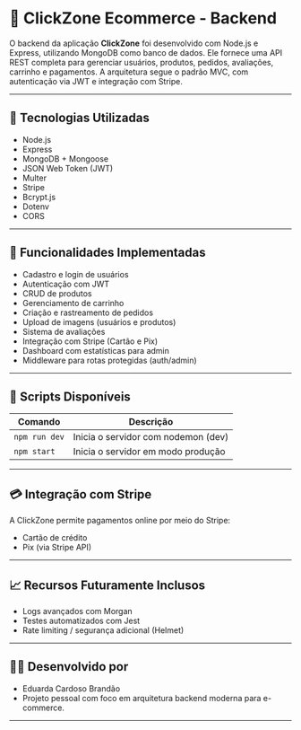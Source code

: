 # 🛒 ClickZone Ecommerce - Backend

O backend da aplicação **ClickZone** foi desenvolvido com Node.js e Express, utilizando MongoDB como banco de dados. Ele fornece uma API REST completa para gerenciar usuários, produtos, pedidos, avaliações, carrinho e pagamentos. A arquitetura segue o padrão MVC, com autenticação via JWT e integração com Stripe.

---

## 🚀 Tecnologias Utilizadas

- Node.js
- Express
- MongoDB + Mongoose
- JSON Web Token (JWT)
- Multer
- Stripe
- Bcrypt.js
- Dotenv
- CORS

---

## 🔐 Funcionalidades Implementadas

- Cadastro e login de usuários
- Autenticação com JWT
- CRUD de produtos
- Gerenciamento de carrinho
- Criação e rastreamento de pedidos
- Upload de imagens (usuários e produtos)
- Sistema de avaliações
- Integração com Stripe (Cartão e Pix)
- Dashboard com estatísticas para admin
- Middleware para rotas protegidas (auth/admin)

---

## 🧪 Scripts Disponíveis

| Comando         | Descrição                                |
|------------------|-------------------------------------------|
| `npm run dev`    | Inicia o servidor com nodemon (dev)       |
| `npm start`      | Inicia o servidor em modo produção        |

---

## 💳 Integração com Stripe

A ClickZone permite pagamentos online por meio do Stripe:
- Cartão de crédito
- Pix (via Stripe API)

---

## 📈 Recursos Futuramente Inclusos

- Logs avançados com Morgan
- Testes automatizados com Jest
- Rate limiting / segurança adicional (Helmet)

---

## 🧑‍💻 Desenvolvido por

- Eduarda Cardoso Brandão  
- Projeto pessoal com foco em arquitetura backend moderna para e-commerce.

---
